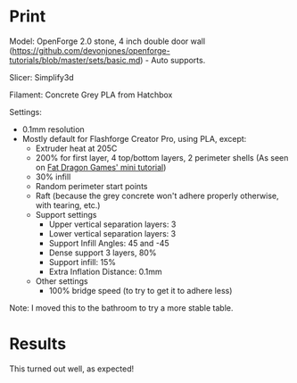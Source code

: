 # Print

Model: OpenForge 2.0 stone, 4 inch double door wall (https://github.com/devonjones/openforge-tutorials/blob/master/sets/basic.md)
    - Auto supports.

Slicer: Simplify3d

Filament: Concrete Grey PLA from Hatchbox

Settings:
- 0.1mm resolution
- Mostly default for Flashforge Creator Pro, using PLA, except:
    - Extruder heat at 205C
    - 200% for first layer, 4 top/bottom layers, 2 perimeter shells (As seen on [Fat Dragon Games' mini tutorial](https://www.youtube.com/watch?time_continue=716&v=AqEWl51s9Rw&feature=emb_logo))
    - 30% infill
    - Random perimeter start points
    - Raft (because the grey concrete won't adhere properly otherwise, with tearing, etc.)
    - Support settings
        - Upper vertical separation layers: 3
        - Lower vertical separation layers: 3
        - Support Infill Angles: 45 and -45
        - Dense support 3 layers, 80%
        - Support infill: 15%
        - Extra Inflation Distance: 0.1mm
    - Other settings
        - 100% bridge speed (to try to get it to adhere less)

Note: I moved this to the bathroom to try a more stable table.

# Results

This turned out well, as expected!
